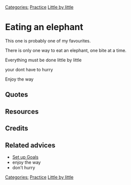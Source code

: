[Categories:](../Categories/index.md) [Practice](../Categories/Practice.md) [Little by little](../Categories/Little%20by%20little.md)
# Eating an elephant

This one is probably one of my favourites.

There is only one way to eat an elephant, one bite at a time.

Everything must be done little by little

your dont have to hurry

Enjoy the way

## Quotes

## Resources

## Credits

## Related advices

- [Set up Goals](../Set%20up%20Goals)
- enjoy the way
- don't hurry

[Categories:](../Categories/index.md) [Practice](../Categories/Practice.md) [Little by little](../Categories/Little%20by%20little.md)